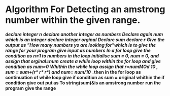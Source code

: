 # Algorithm For Detecting an amstrong number within the given range.
___declare integer n___
___declare  another integer as numbers___
___Declare again num which is an integer__
___declare integer orginal___
__Declare sum__
__declare r__
___Give the output as "How many numbers yo are looking for"which is to give the range for your program__
__give input as numbers___
___In a for loop give the condition as n=1 to numbers___
___in the loop initialise sum = 0, num = 0, and assign that orginal=num___
___create a while loop within the for loop and give condition as num=0___
__Whithin the while loop assign that r=numMOd 10 , sum = sum+(r* r* r*) and num= num/10___
___then in the for loop as continuation of while loop give if condition as sum = original__
__whithin the if condition give out put as To string(sum)&is an amstrong number__
__run the program__
__give the range__
